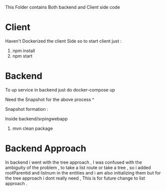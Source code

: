This Folder contains Both backend and Client side code

# Client

Haven't Dockerized the client Side so to start client just :

1. npm install
2. npm start

# Backend

To up service in backend just do docker-compose up

Need the Snapshot for the above process ^

Snapshot formation :

Inside backend/srpingwebapp

1. mvn clean package

# Backend Approach

In backend i went with the tree approach , I was confused with the ambiguity of the problem , to take a list route or take a tree , so i added rootParentid and listnum in the entities and i am also initializing them but for the tree approach i dont really need , This is for future change to list approach .
